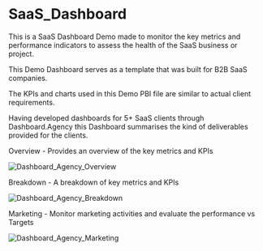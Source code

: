 # SaaS_Dashboard

This is a SaaS Dashboard Demo made to monitor the key metrics and performance indicators to assess the health of the SaaS business or project. 

This Demo Dashboard serves as a template that was built for B2B SaaS companies. 

The KPIs and charts used in this Demo PBI file are similar to actual client requirements.

Having developed dashboards for 5+ SaaS clients through Dashboard.Agency this Dashboard summarises the kind of deliverables provided for the clients.

Overview - Provides an overview of the key metrics and KPIs

![Dashboard_Agency_Overview](https://github.com/freest-man/SaaS_Dashboard/assets/116303271/b0c44924-558c-4610-a769-25a00555f4db)

Breakdown - A breakdown of key metrics and KPIs

![Dashboard_Agency_Breakdown](https://github.com/freest-man/SaaS_Dashboard/assets/116303271/6f6935fc-37c7-4f90-a0e0-78570b1d2a31)

Marketing - Monitor marketing activities and evaluate the performance vs Targets

![Dashboard_Agency_Marketing](https://github.com/freest-man/SaaS_Dashboard/assets/116303271/00ac59be-79de-4303-8e81-804984e03839)
